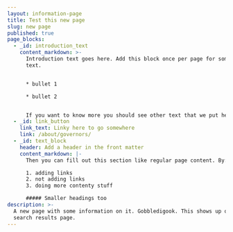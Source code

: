 ```yaml
---
layout: information-page
title: Test this new page
slug: new page
published: true
page_blocks:
  - _id: introduction_text
    content_markdown: >-
      Introduction text goes here. Add this block once per page for some leading
      text.


      * bullet 1

      * bullet 2


      If you want to know more you should see other text that we put here.
  - _id: link_button
    link_text: Linky here to go somewhere
    link: /about/governors/
  - _id: text_block
    header: Add a header in the front matter
    content_markdown: |-
      Then you can fill out this section like regular page content. By:

      1. adding links
      2. not adding links
      3. doing more contenty stuff

      ##### Smaller headings too
description: >-
  A new page with some information on it. Gobbledigook. This shows up on the
  search results page.
---
```

